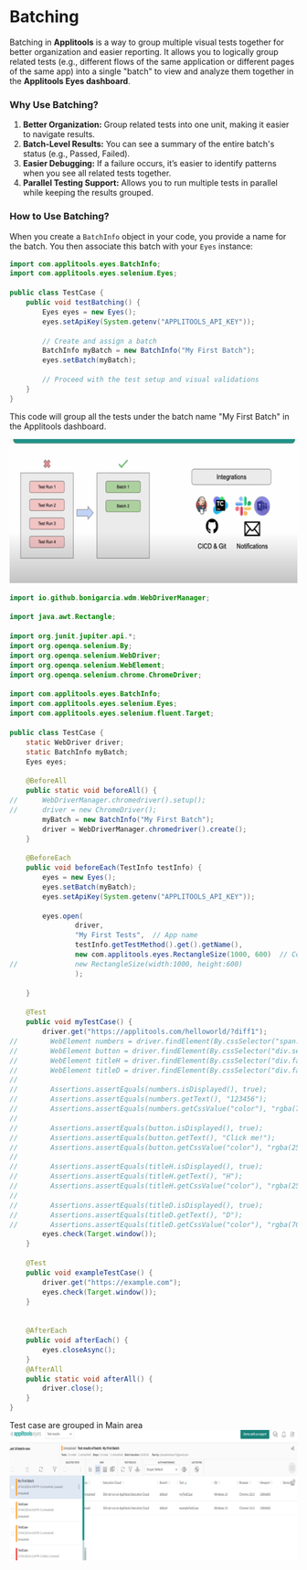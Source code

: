 # Batching

Batching in **Applitools** is a way to group multiple visual tests together for better organization and easier reporting. It allows you to logically group related tests (e.g., different flows of the same application or different pages of the same app) into a single "batch" to view and analyze them together in the **Applitools Eyes dashboard**. 

### Why Use Batching?
1. **Better Organization:** Group related tests into one unit, making it easier to navigate results.
2. **Batch-Level Results:** You can see a summary of the entire batch's status (e.g., Passed, Failed).
3. **Easier Debugging:** If a failure occurs, it’s easier to identify patterns when you see all related tests together.
4. **Parallel Testing Support:** Allows you to run multiple tests in parallel while keeping the results grouped.

### How to Use Batching?
When you create a `BatchInfo` object in your code, you provide a name for the batch. You then associate this batch with your `Eyes` instance:

```java
import com.applitools.eyes.BatchInfo;
import com.applitools.eyes.selenium.Eyes;

public class TestCase {
    public void testBatching() {
        Eyes eyes = new Eyes();
        eyes.setApiKey(System.getenv("APPLITOOLS_API_KEY"));

        // Create and assign a batch
        BatchInfo myBatch = new BatchInfo("My First Batch");
        eyes.setBatch(myBatch);

        // Proceed with the test setup and visual validations
    }
}
```

This code will group all the tests under the batch name "My First Batch" in the Applitools dashboard.


![alt text](image-8.png)

```java
import io.github.bonigarcia.wdm.WebDriverManager;

import java.awt.Rectangle;

import org.junit.jupiter.api.*;
import org.openqa.selenium.By;
import org.openqa.selenium.WebDriver;
import org.openqa.selenium.WebElement;
import org.openqa.selenium.chrome.ChromeDriver;

import com.applitools.eyes.BatchInfo;
import com.applitools.eyes.selenium.Eyes;
import com.applitools.eyes.selenium.fluent.Target;

public class TestCase {
    static WebDriver driver;
    static BatchInfo myBatch;
    Eyes eyes;

    @BeforeAll
    public static void beforeAll() {
//    	WebDriverManager.chromedriver().setup();
//    	driver = new ChromeDriver();
    	myBatch = new BatchInfo("My First Batch");
    	driver = WebDriverManager.chromedriver().create();
    }
    
    @BeforeEach
    public void beforeEach(TestInfo testInfo) {
    	eyes = new Eyes();
    	eyes.setBatch(myBatch);
    	eyes.setApiKey(System.getenv("APPLITOOLS_API_KEY"));
    	
    	eyes.open(
    		    driver,
    		    "My First Tests",  // App name
    		    testInfo.getTestMethod().get().getName(),
    		    new com.applitools.eyes.RectangleSize(1000, 600)  // Correct way to set window size
//    		    new RectangleSize(width:1000, height:600)
    			);

    }
    
    @Test
    public void myTestCase() {
        driver.get("https://applitools.com/helloworld/?diff1");
//        WebElement numbers = driver.findElement(By.cssSelector("span.primary"));
//        WebElement button = driver.findElement(By.cssSelector("div.section:nth-child(3) > button:nth-child(1)"));
//        WebElement titleH = driver.findElement(By.cssSelector("div.fancy:nth-child(1) > span:nth-child(1)"));
//        WebElement titleD = driver.findElement(By.cssSelector("div.fancy:nth-child(1) > span:nth-child(11)"));
//
//        Assertions.assertEquals(numbers.isDisplayed(), true);
//        Assertions.assertEquals(numbers.getText(), "123456");
//        Assertions.assertEquals(numbers.getCssValue("color"), "rgba(78, 90, 99, 1)");
//
//        Assertions.assertEquals(button.isDisplayed(), true);
//        Assertions.assertEquals(button.getText(), "Click me!");
//        Assertions.assertEquals(button.getCssValue("color"), "rgba(255, 255, 255, 1)");
//
//        Assertions.assertEquals(titleH.isDisplayed(), true);
//        Assertions.assertEquals(titleH.getText(), "H");
//        Assertions.assertEquals(titleH.getCssValue("color"), "rgba(255, 0, 0, 1)");
//
//        Assertions.assertEquals(titleD.isDisplayed(), true);
//        Assertions.assertEquals(titleD.getText(), "D");
//        Assertions.assertEquals(titleD.getCssValue("color"), "rgba(70, 0, 255, 1)");
        eyes.check(Target.window());
    }

    @Test
    public void exampleTestCase() {
    	driver.get("https://example.com");
    	eyes.check(Target.window());
    }
    
    
    @AfterEach
    public void afterEach() {
    	eyes.closeAsync();
    }
    @AfterAll
    public static void afterAll() {
    	driver.close();
    }
}

```
Test case are grouped in Main area
![alt text](image-9.png)